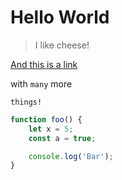 # Hello World

> I like cheese!

[And this is a link](https://google.com)

with `many` more

```
things!
```

```javascript
function foo() {
    let x = 5;
    const a = true;

    console.log('Bar');
}
```
